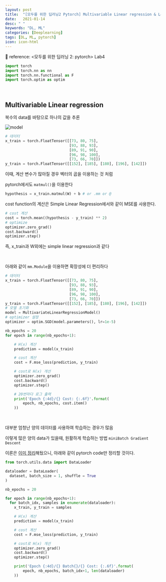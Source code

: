 ```yaml
---
layout: post
title:  "[모두를 위한 딥러닝2 Pytorch] Multivariable Linear regression & Loading data  "
date:   2021-01-14
desc: " "
keywords: "DL, ML"
categories: [Deeplearning]
tags: [DL, ML, pytorch]
icon: icon-html
---
```


🍳 reference: <모두를 위한 딥러닝 2: pytorch> Lab4

```python
import torch
import torch.nn as nn
import torch.nn.functional as F
import torch.optim as optim
```

<br>

## Multivariable Linear regression

복수의 data를 바탕으로 하나의 값을 추론


![model](https://render.githubusercontent.com/render/math?math=cost%28W%2C%20b%29%20%3D%20%5Cfrac%7B1%7D%7Bm%7D%20%5Csum%5Em_%7Bi%3D1%7D%20%5Cleft%28%20H%28x%5E%7B%28i%29%7D%29%20-%20y%5E%7B%28i%29%7D%20%5Cright%29%5E2&mode=display)


```python
# 데이터
x_train = torch.FloatTensor([[73, 80, 75],
                             [93, 88, 93],
                             [89, 91, 90],
                             [96, 98, 100],
                             [73, 66, 70]])
y_train = torch.FloatTensor([[152], [185], [180], [196], [142]])
```


이때, 계산 변수가 많아질 경우 벡터의 곱을 이용하는 것 처럼

pytorch에서도 `matmul()`을 이용한다

```python
hypothesis = x_train.matmul(W) + b # or .mm or @
```


cost function의 계산은 Simple Linear Regression에서와 같이 MSE를 사용한다.


```python
# cost 계산
cost = torch.mean((hypothesis - y_train) ** 2)
# optimize
optimizer.zero_grad()
cost.backward()
optimizer.step()

```


즉, x_train과 W외에는 simple linear regression과 같다




<br>


아래와 같이 `mm.Module`을 이용하면 확장성에 더 편리하다



```python
# 데이터
x_train = torch.FloatTensor([[73, 80, 75],
                             [93, 88, 93],
                             [89, 91, 90],
                             [96, 98, 100],
                             [73, 66, 70]])
y_train = torch.FloatTensor([[152], [185], [180], [196], [142]])
# 모델 초기화
model = MultivariateLinearRegressionModel()
# optimizer 설정
optimizer = optim.SGD(model.parameters(), lr=1e-5)

nb_epochs = 20
for epoch in range(nb_epochs+1):

    # H(x) 계산
    prediction = model(x_train)

    # cost 계산
    cost = F.mse_loss(prediction, y_train)

    # cost로 H(x) 개선
    optimizer.zero_grad()
    cost.backward()
    optimizer.step()

    # 20번마다 로그 출력
    print('Epoch {:4d}/{} Cost: {:.6f}'.format(
        epoch, nb_epochs, cost.item()
    ))
```

<br>

대부분 엄청난 양의 데이터를 사용하여 학습하는 경우가 많음

이렇게 많은 양의 data가 있을때, 원활하게 학습하는 방법 `miniBatch Gradient Descent`


이론은 [이미 정리](https://midannii.github.io/deeplearning/2021/01/12/ML3and4.html)해뒀으니, 아래와 같이 pytorch code만 정리할 것이다.

```python
from torch.utils.data import DataLoader

dataloader = DataLoader(
  dataset, batch_size = 1, shuffle = True
)

nb_epochs = 20

for epoch in range(nb_epochs+1):
  for batch_idx, samples in enumerate(dataloader):
    x_train, y_train = samples

    # H(x) 계산
    prediction = model(x_train)

    # cost 계산
    cost = F.mse_loss(prediction, y_train)

    # cost로 H(x) 개선
    optimizer.zero_grad()
    cost.backward()
    optimizer.step()

    print('Epoch {:4d}/{} Batch{}/{} Cost: {:.6f}'.format(
        epoch, nb_epochs, batch_idx+1, len(dataloader)
    ))
```
